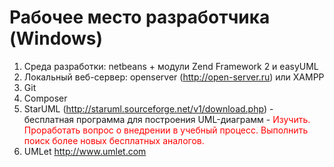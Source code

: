 # Рабочее место разработчика (Windows)

1. Среда разработки: netbeans + модули Zend Framework 2 и easyUML 
2. Локальный веб-сервер: openserver (http://open-server.ru) или XAMPP
3. Git
4. Composer
5. StarUML (http://staruml.sourceforge.net/v1/download.php) - бесплатная программа для построения UML-диаграмм - <font color=red>Изучить. Проработать вопрос о внедрении в учебный процесс. Выполнить поиск более новых бесплатных аналогов.</font>
6. UMLet http://www.umlet.com